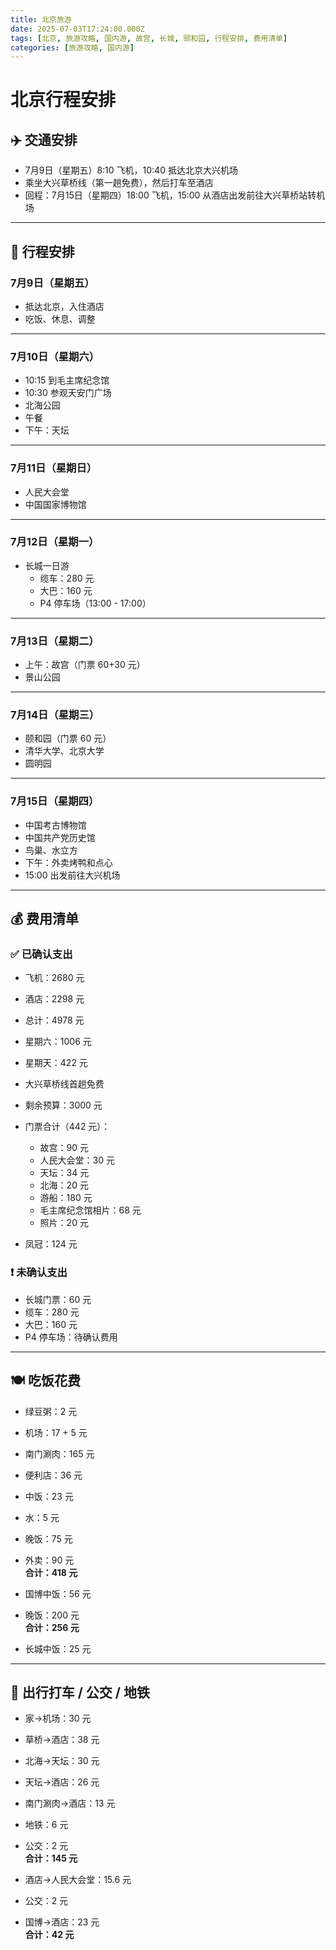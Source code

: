 ```yaml
---
title: 北京旅游
date: 2025-07-03T17:24:00.000Z
tags: [北京, 旅游攻略, 国内游, 故宫, 长城, 颐和园, 行程安排, 费用清单]
categories: [旅游攻略, 国内游]
---
```


# 北京行程安排

## ✈️ 交通安排
- 7月9日（星期五）8:10 飞机，10:40 抵达北京大兴机场
- 乘坐大兴草桥线（第一趟免费），然后打车至酒店
- 回程：7月15日（星期四）18:00 飞机，15:00 从酒店出发前往大兴草桥站转机场

---

## 📅 行程安排

### **7月9日（星期五）**
- 抵达北京，入住酒店
- 吃饭、休息、调整

---

### **7月10日（星期六）**
- 10:15 到毛主席纪念馆
- 10:30 参观天安门广场
- 北海公园
- 午餐
- 下午：天坛

---

### **7月11日（星期日）**
- 人民大会堂
- 中国国家博物馆

---

### **7月12日（星期一）**
- 长城一日游  
  - 缆车：280 元  
  - 大巴：160 元  
  - P4 停车场（13:00 - 17:00）

---

### **7月13日（星期二）**
- 上午：故宫（门票 60+30 元）
- 景山公园

---

### **7月14日（星期三）**
- 颐和园（门票 60 元）
- 清华大学、北京大学
- 圆明园

---

### **7月15日（星期四）**
- 中国考古博物馆
- 中国共产党历史馆
- 鸟巢、水立方
- 下午：外卖烤鸭和点心
- 15:00 出发前往大兴机场

---

## 💰 费用清单

### ✅ 已确认支出
- 飞机：2680 元
- 酒店：2298 元
- 总计：4978 元
- 星期六：1006 元
- 星期天：422 元
- 大兴草桥线首趟免费
- 剩余预算：3000 元
- 门票合计（442 元）：
  - 故宫：90 元  
  - 人民大会堂：30 元  
  - 天坛：34 元  
  - 北海：20 元  
  - 游船：180 元  
  - 毛主席纪念馆相片：68 元  
  - 照片：20 元  

- 凤冠：124 元

### ❗ 未确认支出
- 长城门票：60 元
- 缆车：280 元
- 大巴：160 元
- P4 停车场：待确认费用

---

## 🍽️ 吃饭花费
- 绿豆粥：2 元  
- 机场：17 + 5 元  
- 南门涮肉：165 元  
- 便利店：36 元  
- 中饭：23 元  
- 水：5 元  
- 晚饭：75 元  
- 外卖：90 元  
**合计：418 元**

- 国博中饭：56 元  
- 晚饭：200 元  
**合计：256 元**

- 长城中饭：25 元

---

## 🚖 出行打车 / 公交 / 地铁
- 家→机场：30 元  
- 草桥→酒店：38 元  
- 北海→天坛：30 元  
- 天坛→酒店：26 元  
- 南门涮肉→酒店：13 元  
- 地铁：6 元  
- 公交：2 元  
**合计：145 元**

- 酒店→人民大会堂：15.6 元  
- 公交：2 元  
- 国博→酒店：23 元  
**合计：42 元**

